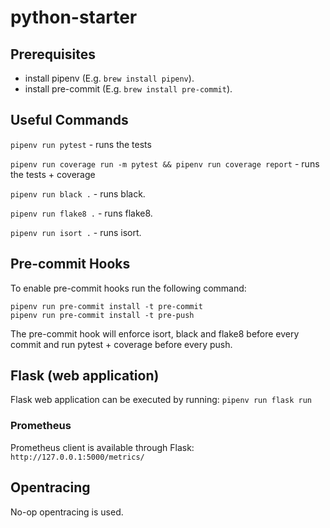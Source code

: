 # python-starter

## Prerequisites
* install pipenv (E.g. `brew install pipenv`).
* install pre-commit (E.g. `brew install pre-commit`).

## Useful Commands

`pipenv run pytest` - runs the tests

`pipenv run coverage run -m pytest && pipenv run coverage report` - runs the tests + coverage

`pipenv run black .` - runs black.

`pipenv run flake8 .` - runs flake8.

`pipenv run isort .` - runs isort.

## Pre-commit Hooks

To enable pre-commit hooks run the following command:

```
pipenv run pre-commit install -t pre-commit
pipenv run pre-commit install -t pre-push
```

The pre-commit hook will enforce isort, black and flake8 before every commit and run pytest + coverage before every push.

## Flask (web application)

Flask web application can be executed by running: `pipenv run flask run`

### Prometheus

Prometheus client is available through Flask: `http://127.0.0.1:5000/metrics/`

## Opentracing

No-op opentracing is used.
